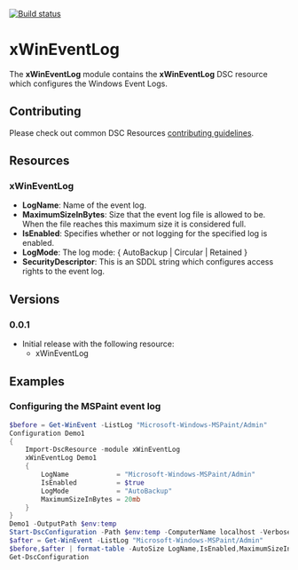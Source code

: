 [![Build status](https://ci.appveyor.com/api/projects/status/m6mpb7krr5ps31x3/branch/master?svg=true)](https://ci.appveyor.com/project/PowerShell/xwineventlog/branch/master)

# xWinEventLog

The **xWinEventLog** module contains the **xWinEventLog** DSC resource which configures the Windows Event Logs.

## Contributing
Please check out common DSC Resources [contributing guidelines](https://github.com/PowerShell/DscResource.Kit/blob/master/CONTRIBUTING.md).


## Resources

### xWinEventLog

* **LogName**: Name of the event log.
* **MaximumSizeInBytes**: Size that the event log file is allowed to be. When the file reaches this maximum size it is considered full.
* **IsEnabled**: Specifies whether or not logging for the specified log is enabled.
* **LogMode**: The log mode: { AutoBackup | Circular | Retained }
* **SecurityDescriptor**: This is an SDDL string which configures access rights to the event log.

## Versions

### 0.0.1

* Initial release with the following resource:
    - xWinEventLog

## Examples

### Configuring the MSPaint event log

```powershell
$before = Get-WinEvent -ListLog "Microsoft-Windows-MSPaint/Admin" 
Configuration Demo1
{
    Import-DscResource -module xWinEventLog
    xWinEventLog Demo1
    {
        LogName            = "Microsoft-Windows-MSPaint/Admin"
        IsEnabled          = $true
        LogMode            = "AutoBackup"
        MaximumSizeInBytes = 20mb
    }
}
Demo1 -OutputPath $env:temp
Start-DscConfiguration -Path $env:temp -ComputerName localhost -Verbose -wait -debug
$after = Get-WinEvent -ListLog "Microsoft-Windows-MSPaint/Admin" 
$before,$after | format-table -AutoSize LogName,IsEnabled,MaximumSizeInBytes,ProviderLatency,LogMode
Get-DscConfiguration
```
